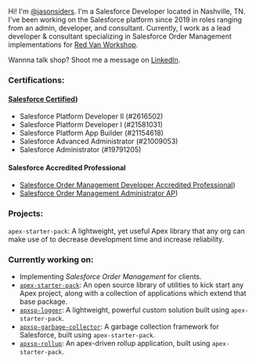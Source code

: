 Hi! I'm [@jasonsiders](https://github.com/jasonsiders). I'm a Salesforce Developer located in Nashville, TN. I've been working on the Salesforce platform since 2019 in roles ranging from an admin, developer, and consultant. Currently, I work as a lead developer & consultant specializing in Salesforce Order Management implementations for [Red Van Workshop](https://www.redvanworkshop.com/).

Wannna talk shop? Shoot me a message on [LinkedIn](https://www.linkedin.com/in/jasonsiders/).

### Certifications:
#### [Salesforce Certified](https://trailhead.salesforce.com/en/credentials/certification-detail-print/?searchString=d6Cd87CnUTqjw9YKVrnqm/WHYLDW/ShTTiHL8kGwOzE3cUeuvgjWZSQQfZVVjmjZ))
- Salesforce Platform Developer II (#2616502) 
- Salesforce Platform Developer I (#21581031)
- Salesforce Platform App Builder (#21154618)
- Salesforce Advanced Administrator (#21009053)
- Salesforce Administrator (#19791205)
#### Salesforce Accredited Professional
- [Salesforce Order Management Developer Accredited Professional](https://www.credly.com/badges/3f673aa0-1aff-4e28-8953-c851755af1e6/print))
- [Salesforce Order Management Administrator AP](https://www.credly.com/badges/6caf0f68-92a0-4d49-86b4-7315b554d28f/public_url))

### Projects:
`apex-starter-pack`: A lightweight, yet useful Apex library that any org can make use of to decrease development time and increase reliability.

### Currently working on:
- Implementing _Salesforce Order Management_ for clients. 
- [`apex-starter-pack`](https://github.com/jasonsiders/apex-starter-pack): An open source library of utilities to kick start any Apex project, along with a collection of applications which extend that base package. 
- [`apxsp-logger`](https://github.com/jasonsiders/apxsp-logger): A lightweight, powerful custom solution built using `apex-starter-pack`.
- [`apxsp-garbage-collector`](https://github.com/jasonsiders/apxsp-garbage-collector): A garbage collection framework for Salesforce, built using `apex-starter-pack`.
- [`apxsp-rollup`](https://github.com/jasonsiders/apxsp-rollup): An apex-driven rollup application, built using `apex-starter-pack`.
